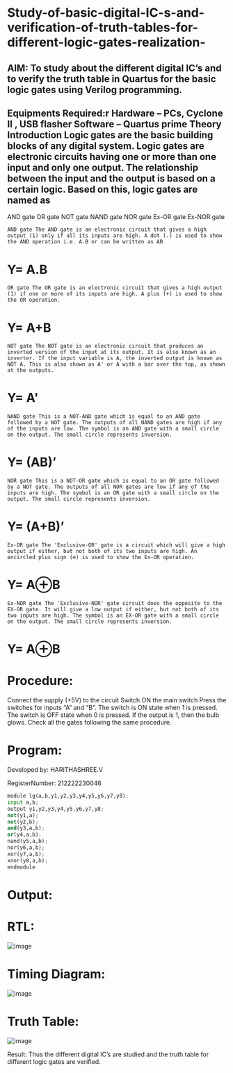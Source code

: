 # Study-of-basic-digital-IC-s-and-verification-of-truth-tables-for-different-logic-gates-realization-

## AIM: To study about the different digital IC’s and to verify the truth table in Quartus for the basic logic gates using Verilog programming.

## Equipments Required:r Hardware – PCs, Cyclone II , USB flasher Software – Quartus prime Theory Introduction Logic gates are the basic building blocks of any digital system. Logic gates are electronic circuits having one or more than one input and only one output. The relationship between the input and the output is based on a certain logic. Based on this, logic gates are named as

AND gate OR gate NOT gate NAND gate NOR gate Ex-OR gate Ex-NOR gate

    AND gate The AND gate is an electronic circuit that gives a high output (1) only if all its inputs are high. A dot (.) is used to show the AND operation i.e. A.B or can be written as AB

# Y= A.B

    OR gate The OR gate is an electronic circuit that gives a high output (1) if one or more of its inputs are high. A plus (+) is used to show the OR operation.

# Y= A+B

    NOT gate The NOT gate is an electronic circuit that produces an inverted version of the input at its output. It is also known as an inverter. If the input variable is A, the inverted output is known as NOT A. This is also shown as A' or A with a bar over the top, as shown at the outputs.

# Y= A'

    NAND gate This is a NOT-AND gate which is equal to an AND gate followed by a NOT gate. The outputs of all NAND gates are high if any of the inputs are low. The symbol is an AND gate with a small circle on the output. The small circle represents inversion.

# Y= (AB)’

    NOR gate This is a NOT-OR gate which is equal to an OR gate followed by a NOT gate. The outputs of all NOR gates are low if any of the inputs are high. The symbol is an OR gate with a small circle on the output. The small circle represents inversion.

# Y= (A+B)’

    Ex-OR gate The 'Exclusive-OR' gate is a circuit which will give a high output if either, but not both of its two inputs are high. An encircled plus sign (⊕) is used to show the Ex-OR operation.

# Y= A⊕B

    Ex-NOR gate The 'Exclusive-NOR' gate circuit does the opposite to the EX-OR gate. It will give a low output if either, but not both of its two inputs are high. The symbol is an EX-OR gate with a small circle on the output. The small circle represents inversion.

# Y= A⊕B

# Procedure:
Connect the supply (+5V) to the circuit Switch ON the main switch Press the switches for inputs “A” and “B”. The switch is ON state when 1 is pressed. The switch is OFF state when 0 is pressed. If the output is 1, then the bulb glows. Check all the gates following the same procedure.
# Program:

Developed by: HARITHASHREE.V

RegisterNumber: 212222230046
```python
module lg(a,b,y1,y2,y3,y4,y5,y6,y7,y8);
input a,b;
output y1,y2,y3,y4,y5,y6,y7,y8;
not(y1,a);
not(y2,b);
and(y3,a,b);
or(y4,a,b);
nand(y5,a,b);
nor(y6,a,b);
xor(y7,a,b);
xnor(y8,a,b);
endmodule
```

# Output:

# RTL:
![image](https://user-images.githubusercontent.com/121285701/228250255-cd905014-a495-42a8-b61b-57b8ecb3db0d.png)
# Timing Diagram:
![image](https://user-images.githubusercontent.com/121285701/228250385-b6591238-c999-4052-90a7-762e7fef4618.png)
# Truth Table:
![image](https://user-images.githubusercontent.com/121285701/228250526-cbb335bf-8acc-488c-af43-de1c923a97ea.png)


Result:
Thus the different digital IC’s are studied and the truth table for different logic gates are verified.
